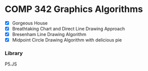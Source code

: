 # COMP 342 Graphics Algorithms

- [x] Gorgeous House
- [x] Breathtaking Chart and Direct Line Drawing Approach
- [x] Bresenham Line Drawing Algorithm
- [x] Midpoint Circle Drawing Algorithm with delicious pie

### Library

P5.JS